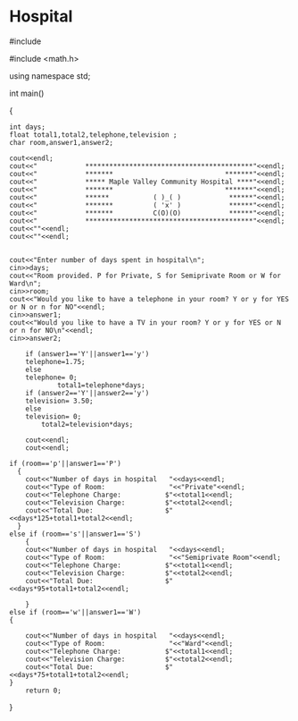 # Hospital

#include <iostream>

#include <math.h>

using namespace std;

int main()

{

    int days;
    float total1,total2,telephone,television ;
    char room,answer1,answer2;

    cout<<endl;
    cout<<"            ******************************************"<<endl;
    cout<<"            *******                            *******"<<endl;
    cout<<"            ***** Maple Valley Community Hospital ****"<<endl;
    cout<<"            *******                            *******"<<endl;
    cout<<"            ******           ( )_( )            ******"<<endl;
    cout<<"            *******          ( 'x' )            ******"<<endl;
    cout<<"            *******          C(O)(O)            ******"<<endl;
    cout<<"            ******************************************"<<endl;
    cout<<""<<endl;
    cout<<""<<endl;


    cout<<"Enter number of days spent in hospital\n";
    cin>>days;
    cout<<"Room provided. P for Private, S for Semiprivate Room or W for Ward\n";
    cin>>room;
    cout<<"Would you like to have a telephone in your room? Y or y for YES or N or n for NO"<<endl;
    cin>>answer1;
    cout<<"Would you like to have a TV in your room? Y or y for YES or N or n for NO\n"<<endl;
    cin>>answer2;
    
        if (answer1=='Y'||answer1=='y')
        telephone=1.75;
        else
        telephone= 0;
                total1=telephone*days;
        if (answer2=='Y'||answer2=='y')
        television= 3.50;
        else
        television= 0;
            total2=television*days;

        cout<<endl;
        cout<<endl;

    if (room=='p'||answer1=='P')
      {
        cout<<"Number of days in hospital   "<<days<<endl;
        cout<<"Type of Room:                "<<"Private"<<endl;
        cout<<"Telephone Charge:           $"<<total1<<endl;
        cout<<"Television Charge:          $"<<total2<<endl;
        cout<<"Total Due:                  $"<<days*125+total1+total2<<endl;
      }
    else if (room=='s'||answer1=='S')
        {
        cout<<"Number of days in hospital   "<<days<<endl;
        cout<<"Type of Room:                "<<"Semiprivate Room"<<endl;
        cout<<"Telephone Charge:           $"<<total1<<endl;
        cout<<"Television Charge:          $"<<total2<<endl;
        cout<<"Total Due:                  $"<<days*95+total1+total2<<endl;

        }
    else if (room=='w'||answer1=='W')
    {

        cout<<"Number of days in hospital   "<<days<<endl;
        cout<<"Type of Room:                "<<"Ward"<<endl;
        cout<<"Telephone Charge:           $"<<total1<<endl;
        cout<<"Television Charge:          $"<<total2<<endl;
        cout<<"Total Due:                  $"<<days*75+total1+total2<<endl;
    }
        return 0;
}

